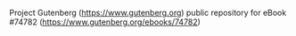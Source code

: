 Project Gutenberg (https://www.gutenberg.org) public repository for
eBook #74782 (https://www.gutenberg.org/ebooks/74782)
